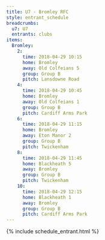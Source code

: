 ```yaml
---
title: U7 - Bromley RFC
style: entrant_schedule
breadcrumbs:
  u7: U7
  entrants: clubs
items:
  Bromley:
    2:
      time: 2018-04-29 10:15
      home: Bromley
      away: Old Colfeians 5
      group: Group B
      pitch: Lansdowne Road
    4:
      time: 2018-04-29 10:45
      home: Bromley
      away: Old Colfeians 1
      group: Group B
      pitch: Cardiff Arms Park
    6:
      time: 2018-04-29 11:15
      home: Bromley
      away: Eton Manor 2
      group: Group B
      pitch: Twickenham
    8:
      time: 2018-04-29 11:45
      home: Blackheath 5
      away: Bromley
      group: Group B
      pitch: Twickenham
    10:
      time: 2018-04-29 12:15
      home: Blackheath 1
      away: Bromley
      group: Group B
      pitch: Cardiff Arms Park
---
```


{% include schedule_entrant.html %}

